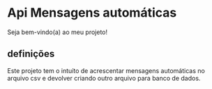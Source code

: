 # Api Mensagens automáticas

Seja bem-vindo(a) ao meu projeto!

## definições
Este projeto tem o intuíto de acrescentar mensagens automáticas no arquivo csv e devolver criando outro arquivo para banco de dados.  
